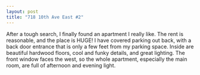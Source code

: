 ```yaml
--- 
layout: post
title: "718 10th Ave East #2"
---
```

After a tough search, I finally found <!-- <a href="http://gallery.andrewloe.com/view/life/718-10th-ave-east/"> -->an apartment<!-- </a> --> I really like. The rent is reasonable, and the place is HUGE! I have covered parking out back, with a back door entrance that is only a few feet from my parking space. Inside are beautiful hardwood floors, cool and funky details, and great lighting. The front window faces the west, so the whole apartment, especially the main room, are full of afternoon and evening light.

<!-- <p>718 10th Ave East, Seattle, WA (My unit is the middle floor on the left.)<br />
<a href="http://gallery.andrewloe.com/view/life/718-10th-ave-east/DSC01559.JPG.html"><img src="http://gallery.andrewloe.com/download/16538-2/DSC01559.JPG" height="480" width="640" alt="718 10th Ave East" /></a></p>

<p>Big front window.<br />
<a href="http://gallery.andrewloe.com/view/life/718-10th-ave-east/DSC01594.JPG.html"><img src="http://gallery.andrewloe.com/download/16640-2/DSC01594.JPG" height="480" width="640" alt="Big front window" /></a></p>

<p>From the kitchen looking forward.<br />
<a href="http://gallery.andrewloe.com/view/life/718-10th-ave-east/DSC01579.JPG.html"><img src="http://gallery.andrewloe.com/download/16598-2/DSC01579.JPG" height="480" width="640" alt="Kitchen Looking Forward" /></a>

<p>Wood floors.<br />
<a href="http://gallery.andrewloe.com/view/life/718-10th-ave-east/DSC01589.JPG.html"><img src="http://gallery.andrewloe.com/download/16625-2/DSC01589.JPG" height="480" width="640" alt="Wood floors" /></a></p> -->
